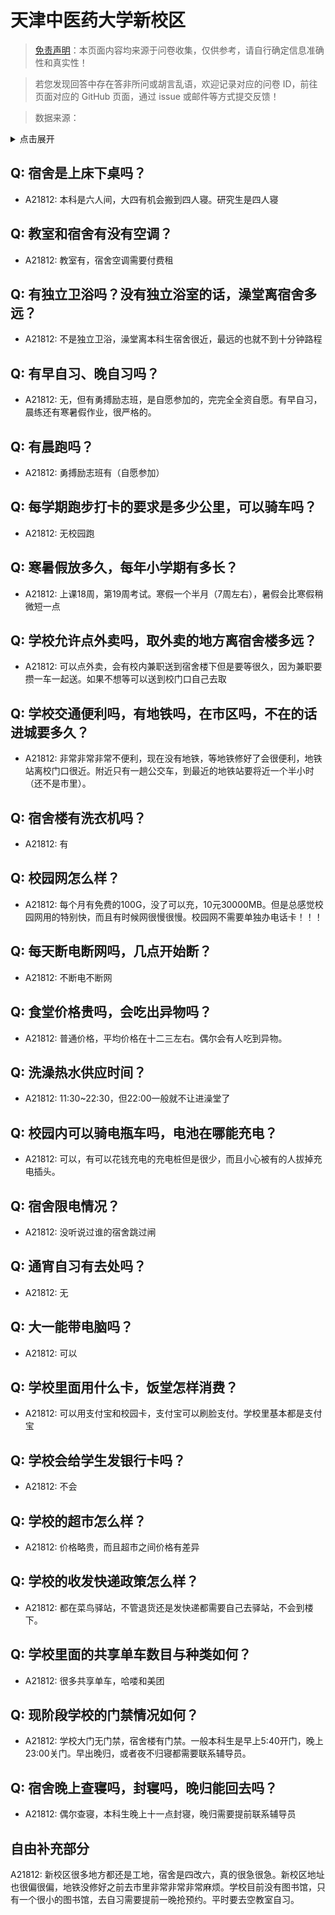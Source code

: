 # 天津中医药大学新校区

> [免责声明](https://colleges.chat/#_3)：本页面内容均来源于问卷收集，仅供参考，请自行确定信息准确性和真实性！

> 若您发现回答中存在答非所问或胡言乱语，欢迎记录对应的问卷 ID，前往页面对应的 GitHub 页面，通过 issue 或邮件等方式提交反馈！

> 数据来源：

<details><summary>点击展开</summary>
<ul>
<li>A21812: 匿名 (2024 年 05 月)</li>
</ul>
</details>

## Q: 宿舍是上床下桌吗？

- A21812: 本科是六人间，大四有机会搬到四人寝。研究生是四人寝

## Q: 教室和宿舍有没有空调？

- A21812: 教室有，宿舍空调需要付费租

## Q: 有独立卫浴吗？没有独立浴室的话，澡堂离宿舍多远？

- A21812: 不是独立卫浴，澡堂离本科生宿舍很近，最远的也就不到十分钟路程

## Q: 有早自习、晚自习吗？

- A21812: 无，但有勇搏励志班，是自愿参加的，完完全全资自愿。有早自习，晨练还有寒暑假作业，很严格的。

## Q: 有晨跑吗？

- A21812: 勇搏励志班有（自愿参加）

## Q: 每学期跑步打卡的要求是多少公里，可以骑车吗？

- A21812: 无校园跑

## Q: 寒暑假放多久，每年小学期有多长？

- A21812: 上课18周，第19周考试。寒假一个半月（7周左右），暑假会比寒假稍微短一点

## Q: 学校允许点外卖吗，取外卖的地方离宿舍楼多远？

- A21812: 可以点外卖，会有校内兼职送到宿舍楼下但是要等很久，因为兼职要攒一车一起送。如果不想等可以送到校门口自己去取

## Q: 学校交通便利吗，有地铁吗，在市区吗，不在的话进城要多久？

- A21812: 非常非常非常不便利，现在没有地铁，等地铁修好了会很便利，地铁站离校门口很近。附近只有一趟公交车，到最近的地铁站要将近一个半小时（还不是市里）。

## Q: 宿舍楼有洗衣机吗？

- A21812: 有

## Q: 校园网怎么样？

- A21812: 每个月有免费的100G，没了可以充，10元30000MB。但是总感觉校园网用的特别快，而且有时候网很慢很慢。校园网不需要单独办电话卡！！！

## Q: 每天断电断网吗，几点开始断？

- A21812: 不断电不断网

## Q: 食堂价格贵吗，会吃出异物吗？

- A21812: 普通价格，平均价格在十二三左右。偶尔会有人吃到异物。

## Q: 洗澡热水供应时间？

- A21812: 11:30\~22:30，但22:00一般就不让进澡堂了

## Q: 校园内可以骑电瓶车吗，电池在哪能充电？

- A21812: 可以，有可以花钱充电的充电桩但是很少，而且小心被有的人拔掉充电插头。

## Q: 宿舍限电情况？

- A21812: 没听说过谁的宿舍跳过闸

## Q: 通宵自习有去处吗？

- A21812: 无

## Q: 大一能带电脑吗？

- A21812: 可以

## Q: 学校里面用什么卡，饭堂怎样消费？

- A21812: 可以用支付宝和校园卡，支付宝可以刷脸支付。学校里基本都是支付宝

## Q: 学校会给学生发银行卡吗？

- A21812: 不会

## Q: 学校的超市怎么样？

- A21812: 价格略贵，而且超市之间价格有差异

## Q: 学校的收发快递政策怎么样？

- A21812: 都在菜鸟驿站，不管退货还是发快递都需要自己去驿站，不会到楼下。

## Q: 学校里面的共享单车数目与种类如何？

- A21812: 很多共享单车，哈喽和美团

## Q: 现阶段学校的门禁情况如何？

- A21812: 学校大门无门禁，宿舍楼有门禁。一般本科生是早上5:40开门，晚上23:00关门。早出晚归，或者夜不归寝都需要联系辅导员。

## Q: 宿舍晚上查寝吗，封寝吗，晚归能回去吗？

- A21812: 偶尔查寝，本科生晚上十一点封寝，晚归需要提前联系辅导员

## 自由补充部分

A21812: 新校区很多地方都还是工地，宿舍是四改六，真的很急很急。新校区地址也很偏很偏，地铁没修好之前去市里非常非常非常麻烦。学校目前没有图书馆，只有一个很小的图书馆，去自习需要提前一晚抢预约。平时要去空教室自习。